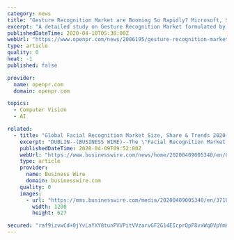 ```yaml
---
category: news
title: "Gesture Recognition Market are Booming So Rapidly? Microsoft, Sony, Microchip Technology Inc., Intel Corporation"
excerpt: "A detailed study on Gesture Recognition Market formulated by Brande puts together a concise analysis of the growth factors impacting the current business scenario across assorted regions Significant information pertaining to the industry s size share application and"
publishedDateTime: 2020-04-10T05:38:00Z
webUrl: "https://www.openpr.com/news/2006195/gesture-recognition-market-are-booming-so-rapidly-microsoft"
type: article
quality: 0
heat: -1
published: false

provider:
  name: openpr.com
  domain: openpr.com

topics:
  - Computer Vision
  - AI

related:
  - title: "Global Facial Recognition Market Size, Share & Trends 2020-2027 - Facial Analytics Expected to Portray a Lucrative CAGR of 20.8% Over the Forecast Period - ResearchAndMarkets.com"
    excerpt: "DUBLIN--(BUSINESS WIRE)--The \"Facial Recognition Market Size, Share & Trends Analysis Report by Technology (2D, 3D), by Application (Emotion Recognition, Attendance Tracking & Monitoring), by End Use, and Segment Forecasts, 2020-2027\" report has been added to ResearchAndMarkets.com's offering. The global facial recognition market size is ..."
    publishedDateTime: 2020-04-09T09:52:00Z
    webUrl: "https://www.businesswire.com/news/home/20200409005340/en/Global-Facial-Recognition-Market-Size-Share-Trends"
    type: article
    provider:
      name: Business Wire
      domain: businesswire.com
    quality: 0
    images:
      - url: "https://mms.businesswire.com/media/20200409005340/en/371054/23/ResearchAndMarkets_800px.jpg"
        width: 1200
        height: 627

secured: "raf9izvwCd+0jYvLaYXY8tunPVVPitVVzarvGF2G14EIcprQpP8vxWq0VpYmKizvKlwKb2YMFLa1LhKOpsNB0iKzpBDUzXNQJJyuUbAKcoRfjK7GrxLwr5qZQrbInOQHz7LS8xwK6V3/62Nq7XHZx0IcaH65TQwVMxq2lc53xNhEU6DITw7TfaxB4X9WTxCCUD1MUxQten6yPb7iKEbT9osFK57OHCayIBpqfDic0Zp1d+aNUynPSfH8/skPd43z6ipjNnFhxA5i60vkeSBCMmiso68qsl4oAjrw78VzR8lEL8ZFlAhuq4lV4XmSATqwyrxXiHah09WURB+JrRMUBk2rp1DabcWzMCZi29MBdf7Z/Wjdgy5wOXu6rC1p6ONd6ZKEPzk01i+zikt+3RAkqjFiBzPT440v67kti3CuNK3F+O1c2XFxsfA3caE5ICBdaa1TN5mbBdq/pn6hLSIK/mcxO/wisND6oJKaIVoT9ao=;YrfW97DbMn3/UlDfS1Mbsg=="
---
```


